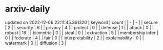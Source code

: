 # arxiv-daily
updated on 2022-12-06 22:11:45.361320
| keyword | count |
| - | - |
| secure | 2 |
| security | 6 |
| privacy | 4 |
| protect | 0 |
| defense | 1 |
| attack | 0 |
| robust | 18 |
| biometric | 0 |
| steal | 0 |
| extraction | 5 |
| membership infer | 0 |
| federate | 4 |
| fair | 0 |
| interpretability | 2 |
| explainability | 0 |
| watermark | 0 |
| diffusion | 3 |

